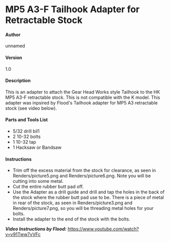 # MP5 A3-F Tailhook Adapter for Retractable Stock

#### Author
unnamed

#### Version
1.0


#### Description
This is an adapter to attach the Gear Head Works style Tailhook to the HK MP5 A3-F retractable stock. This is not compatible with the K model. This adapter was inpsired by Flood's Tailhook adapter for MP5 A3 retractable stock (see video below). 

#### Parts and Tools List
* 5/32 drill bil1
* 2 10-32 bolts
* 1 10-32 tap
* 1 Hacksaw or Bandsaw

#### Instructions
* Trim off the excess material from the stock for clearance, as seen in Renders/picture5.png and Renders/picture6.png. Note you will be cutting into some metal. 
* Cut the entire rubber butt pad off.
* Use the Adapter as a drill guide and drill and tap the holes in the back of the stock where the rubber butt pad use to be. There is a piece of metal in rear of the stock, as seen in Renders/picture3.png and Renders/picture7.png, so you will be threading metal holes for your bolts.
* Install the adapter to the end of the stock with the bolts.

***Video Instructions by Flood:*** https://www.youtube.com/watch?v=v91Tww7vVFc
